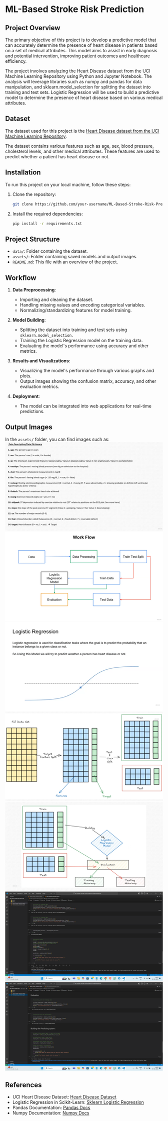 # ML-Based Stroke Risk Prediction

## Project Overview

The primary objective of this project is to develop a predictive model that can accurately determine the presence of heart disease in patients based on a set of medical attributes. This model aims to assist in early diagnosis and potential intervention, improving patient outcomes and healthcare efficiency.

The project involves analyzing the Heart Disease dataset from the UCI Machine Learning Repository using Python and Jupyter Notebook. The analysis will leverage libraries such as numpy and pandas for data manipulation, and sklearn.model_selection for splitting the dataset into training and test sets. Logistic Regression will be used to build a predictive model to determine the presence of heart disease based on various medical attributes.

## Dataset

The dataset used for this project is the [Heart Disease dataset from the UCI Machine Learning Repository](https://archive.ics.uci.edu/dataset/45/heart+disease).

The dataset contains various features such as age, sex, blood pressure, cholesterol levels, and other medical attributes. These features are used to predict whether a patient has heart disease or not.

## Installation

To run this project on your local machine, follow these steps:

1. Clone the repository:

   ```bash
   git clone https://github.com/your-username/ML-Based-Stroke-Risk-Prediction.git
   ```

2. Install the required dependencies:
   ```bash
   pip install -r requirements.txt
   ```

## Project Structure

- `data/`: Folder containing the dataset.
- `assets/`: Folder containing saved models and output images.
- `README.md`: This file with an overview of the project.

## Workflow

1. **Data Preprocessing**:

   - Importing and cleaning the dataset.
   - Handling missing values and encoding categorical variables.
   - Normalizing/standardizing features for model training.

2. **Model Building**:

   - Splitting the dataset into training and test sets using `sklearn.model_selection`.
   - Training the Logistic Regression model on the training data.
   - Evaluating the model's performance using accuracy and other metrics.

3. **Results and Visualizations**:

   - Visualizing the model's performance through various graphs and plots.
   - Output images showing the confusion matrix, accuracy, and other evaluation metrics.

4. **Deployment**:
   - The model can be integrated into web applications for real-time predictions.

## Output Images

In the `assets/` folder, you can find images such as:
![Data](assets/Data.png)
![Workflow](assets/Workflow.png)
![Logistic Regression Model](assets/Logistic_Regression.png)
![Mode Training](assets/Model_training.png)
![Final Data After Preprocessing](assets/Model_architecture.png)
![Model Output-1](assets/output-1.png)
![Model Output-2](assets/output-2.png)

## References

- UCI Heart Disease Dataset: [Heart Disease Dataset](https://archive.ics.uci.edu/dataset/45/heart+disease)
- Logistic Regression in Scikit-Learn: [Sklearn Logistic Regression](https://scikit-learn.org/stable/modules/generated/sklearn.linear_model.LogisticRegression.html)
- Pandas Documentation: [Pandas Docs](https://pandas.pydata.org/pandas-docs/stable/)
- Numpy Documentation: [Numpy Docs](https://numpy.org/doc/stable/)
